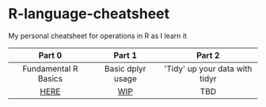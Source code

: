 # R-language-cheatsheet
My personal cheatsheet for operations in R as I learn it

| Part 0               | Part 1            | Part 2                         |
|:--------------------:|:-----------------:|:------------------------------:|
| Fundamental R Basics | Basic dplyr usage | 'Tidy' up your data with tidyr |
|[HERE](https://github.com/enragednuke/R-language-cheatsheet/blob/master/part-0.md) | [WIP](https://github.com/enragednuke/R-language-cheatsheet/blob/master/part-1.md) | TBD |
